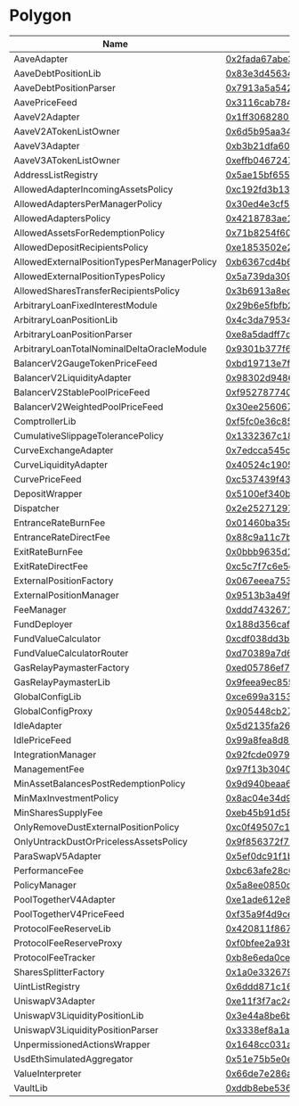 # Polygon

| Name                                         | Address                                                                                                                  |
| -------------------------------------------- | ------------------------------------------------------------------------------------------------------------------------ |
| AaveAdapter                                  | [0x2fada67abe30a700026a4f5f6a6cf80c978a90cf](https://polygonscan.com/address/0x2fada67abe30a700026a4f5f6a6cf80c978a90cf) |
| AaveDebtPositionLib                          | [0x83e3d456344f25f0a235de5d2f6c193c983e9d36](https://polygonscan.com/address/0x83e3d456344f25f0a235de5d2f6c193c983e9d36) |
| AaveDebtPositionParser                       | [0x7913a5a5424d3593f82e5eeb78008a3b8c719afe](https://polygonscan.com/address/0x7913a5a5424d3593f82e5eeb78008a3b8c719afe) |
| AavePriceFeed                                | [0x3116cab784d30a07ff1bb370222290160a9eba1f](https://polygonscan.com/address/0x3116cab784d30a07ff1bb370222290160a9eba1f) |
| AaveV2Adapter                                | [0x1ff30682801251751c1f69355014112d29a0494d](https://polygonscan.com/address/0x1ff30682801251751c1f69355014112d29a0494d) |
| AaveV2ATokenListOwner                        | [0x6d5b95aa342f77e4825496334195e9c1c7d3208b](https://polygonscan.com/address/0x6d5b95aa342f77e4825496334195e9c1c7d3208b) |
| AaveV3Adapter                                | [0xb3b21dfa60b399ad00587b845aef7476a1659e9f](https://polygonscan.com/address/0xb3b21dfa60b399ad00587b845aef7476a1659e9f) |
| AaveV3ATokenListOwner                        | [0xeffb0467247b01e944203246694afb64d4af69ce](https://polygonscan.com/address/0xeffb0467247b01e944203246694afb64d4af69ce) |
| AddressListRegistry                          | [0x5ae15bf655a8f42b9c7d93e64f4476ec1da248f8](https://polygonscan.com/address/0x5ae15bf655a8f42b9c7d93e64f4476ec1da248f8) |
| AllowedAdapterIncomingAssetsPolicy           | [0xc192fd3b13549ad5bc3c0a0118a29556d0cdd482](https://polygonscan.com/address/0xc192fd3b13549ad5bc3c0a0118a29556d0cdd482) |
| AllowedAdaptersPerManagerPolicy              | [0x30ed4e3cf5e1faf6fc9776d256d535f3470bb710](https://polygonscan.com/address/0x30ed4e3cf5e1faf6fc9776d256d535f3470bb710) |
| AllowedAdaptersPolicy                        | [0x4218783ae10bd1841e6664cf048ac295d8d27a4a](https://polygonscan.com/address/0x4218783ae10bd1841e6664cf048ac295d8d27a4a) |
| AllowedAssetsForRedemptionPolicy             | [0x71b8254f608a73162445655ff2f07ccb1586b3b6](https://polygonscan.com/address/0x71b8254f608a73162445655ff2f07ccb1586b3b6) |
| AllowedDepositRecipientsPolicy               | [0xe1853502e2ea2b7c14c5e89169c63065f5a459ff](https://polygonscan.com/address/0xe1853502e2ea2b7c14c5e89169c63065f5a459ff) |
| AllowedExternalPositionTypesPerManagerPolicy | [0xb6367cd4b67c44e963ae81e9c1757a1c08ede28c](https://polygonscan.com/address/0xb6367cd4b67c44e963ae81e9c1757a1c08ede28c) |
| AllowedExternalPositionTypesPolicy           | [0x5a739da3099fd4fc954bd764099fc000da76d8e7](https://polygonscan.com/address/0x5a739da3099fd4fc954bd764099fc000da76d8e7) |
| AllowedSharesTransferRecipientsPolicy        | [0x3b6913a8ed4595919a6b4a9022208cede20194bd](https://polygonscan.com/address/0x3b6913a8ed4595919a6b4a9022208cede20194bd) |
| ArbitraryLoanFixedInterestModule             | [0x29b6e5fbfb23e639ac3e87766a2866886099c781](https://polygonscan.com/address/0x29b6e5fbfb23e639ac3e87766a2866886099c781) |
| ArbitraryLoanPositionLib                     | [0x4c3da79534300b2a8d494ebfe7a0aee28367c2e7](https://polygonscan.com/address/0x4c3da79534300b2a8d494ebfe7a0aee28367c2e7) |
| ArbitraryLoanPositionParser                  | [0xe8a5dadff7dbd09f3b2abbb09643ba67f1860131](https://polygonscan.com/address/0xe8a5dadff7dbd09f3b2abbb09643ba67f1860131) |
| ArbitraryLoanTotalNominalDeltaOracleModule   | [0x9301b377f646b38e31681cc5c35f364385e4121d](https://polygonscan.com/address/0x9301b377f646b38e31681cc5c35f364385e4121d) |
| BalancerV2GaugeTokenPriceFeed                | [0xbd19713e7fe01d3958afbb4fb5b3802a0d53605c](https://polygonscan.com/address/0xbd19713e7fe01d3958afbb4fb5b3802a0d53605c) |
| BalancerV2LiquidityAdapter                   | [0x98302d9486599332890710eddd29b3e317d36104](https://polygonscan.com/address/0x98302d9486599332890710eddd29b3e317d36104) |
| BalancerV2StablePoolPriceFeed                | [0xf952787740326df1ecde980969782916f9583719](https://polygonscan.com/address/0xf952787740326df1ecde980969782916f9583719) |
| BalancerV2WeightedPoolPriceFeed              | [0x30ee2560675f8a523cd07b109fcb472a54b08314](https://polygonscan.com/address/0x30ee2560675f8a523cd07b109fcb472a54b08314) |
| ComptrollerLib                               | [0xf5fc0e36c85552e44354132d188c33d9361eb441](https://polygonscan.com/address/0xf5fc0e36c85552e44354132d188c33d9361eb441) |
| CumulativeSlippageTolerancePolicy            | [0x1332367c181f1157f751b160187dcaa219706bf2](https://polygonscan.com/address/0x1332367c181f1157f751b160187dcaa219706bf2) |
| CurveExchangeAdapter                         | [0x7edcca545c784afa09c9decd5fff23057506da4b](https://polygonscan.com/address/0x7edcca545c784afa09c9decd5fff23057506da4b) |
| CurveLiquidityAdapter                        | [0x40524c19050bc5cbdf55375b27e3d6ebc5ce9c65](https://polygonscan.com/address/0x40524c19050bc5cbdf55375b27e3d6ebc5ce9c65) |
| CurvePriceFeed                               | [0xc537439f4397a0f625cb323f90bf87397da92fcf](https://polygonscan.com/address/0xc537439f4397a0f625cb323f90bf87397da92fcf) |
| DepositWrapper                               | [0x5100ef340bc3a27113e96b9571e784e89fc49114](https://polygonscan.com/address/0x5100ef340bc3a27113e96b9571e784e89fc49114) |
| Dispatcher                                   | [0x2e25271297537b8124b8f883a92ffd95c4032733](https://polygonscan.com/address/0x2e25271297537b8124b8f883a92ffd95c4032733) |
| EntranceRateBurnFee                          | [0x01460ba35cb6f847d65c5eee124e7e9e10055f16](https://polygonscan.com/address/0x01460ba35cb6f847d65c5eee124e7e9e10055f16) |
| EntranceRateDirectFee                        | [0x88c9a11c7bb8bc274388d0db864ab87c14fb78b8](https://polygonscan.com/address/0x88c9a11c7bb8bc274388d0db864ab87c14fb78b8) |
| ExitRateBurnFee                              | [0x0bbb9635d12a9c022b647f379224d88874d37879](https://polygonscan.com/address/0x0bbb9635d12a9c022b647f379224d88874d37879) |
| ExitRateDirectFee                            | [0xc5c7f7c6e5e2db074d96b440d30d7aab2c99b848](https://polygonscan.com/address/0xc5c7f7c6e5e2db074d96b440d30d7aab2c99b848) |
| ExternalPositionFactory                      | [0x067eeea753aba0ddecca0b80bbb8b7572bf6580d](https://polygonscan.com/address/0x067eeea753aba0ddecca0b80bbb8b7572bf6580d) |
| ExternalPositionManager                      | [0x9513b3a49fc9ae8b76942c94fb6f660c41fd7f47](https://polygonscan.com/address/0x9513b3a49fc9ae8b76942c94fb6f660c41fd7f47) |
| FeeManager                                   | [0xddd7432671f5adc1c82c7c875624c1b0bc461deb](https://polygonscan.com/address/0xddd7432671f5adc1c82c7c875624c1b0bc461deb) |
| FundDeployer                                 | [0x188d356caf78bc6694aee5969fde99a9d612284f](https://polygonscan.com/address/0x188d356caf78bc6694aee5969fde99a9d612284f) |
| FundValueCalculator                          | [0xcdf038dd3b66506d2e5378aee185b2f0084b7a33](https://polygonscan.com/address/0xcdf038dd3b66506d2e5378aee185b2f0084b7a33) |
| FundValueCalculatorRouter                    | [0xd70389a7d6171e1dba6c3df4db7331811fd93f08](https://polygonscan.com/address/0xd70389a7d6171e1dba6c3df4db7331811fd93f08) |
| GasRelayPaymasterFactory                     | [0xed05786ef7b5e5bf909512f0ad46eb8f22cdc4ca](https://polygonscan.com/address/0xed05786ef7b5e5bf909512f0ad46eb8f22cdc4ca) |
| GasRelayPaymasterLib                         | [0x9feea9ec855096e702a146ee39797927103dc7a0](https://polygonscan.com/address/0x9feea9ec855096e702a146ee39797927103dc7a0) |
| GlobalConfigLib                              | [0xce699a3153281453668127288e1e673a13948dd1](https://polygonscan.com/address/0xce699a3153281453668127288e1e673a13948dd1) |
| GlobalConfigProxy                            | [0x905448cb27f51d9a663fb18d57d76c49d19be837](https://polygonscan.com/address/0x905448cb27f51d9a663fb18d57d76c49d19be837) |
| IdleAdapter                                  | [0x5d2135fa26a6202f2d39fdba61bcf53bb04b8434](https://polygonscan.com/address/0x5d2135fa26a6202f2d39fdba61bcf53bb04b8434) |
| IdlePriceFeed                                | [0x99a8fea8d89efb5dcbd201688d6d62ae78740a58](https://polygonscan.com/address/0x99a8fea8d89efb5dcbd201688d6d62ae78740a58) |
| IntegrationManager                           | [0x92fcde09790671cf085864182b9670c77da0884b](https://polygonscan.com/address/0x92fcde09790671cf085864182b9670c77da0884b) |
| ManagementFee                                | [0x97f13b3040a565be791d331b0edd4b1b58dbd843](https://polygonscan.com/address/0x97f13b3040a565be791d331b0edd4b1b58dbd843) |
| MinAssetBalancesPostRedemptionPolicy         | [0x9d940beaa6e3cfb441d49787fdf1db18d7f8251e](https://polygonscan.com/address/0x9d940beaa6e3cfb441d49787fdf1db18d7f8251e) |
| MinMaxInvestmentPolicy                       | [0x8ac04e34d9c1d0bd5a440157538cc6fbb0dbbc9a](https://polygonscan.com/address/0x8ac04e34d9c1d0bd5a440157538cc6fbb0dbbc9a) |
| MinSharesSupplyFee                           | [0xeb45b91d582ae383e750a1626a97f854a9df19a3](https://polygonscan.com/address/0xeb45b91d582ae383e750a1626a97f854a9df19a3) |
| OnlyRemoveDustExternalPositionPolicy         | [0xc0f49507c125a000e02ab58c22be9764e2abab99](https://polygonscan.com/address/0xc0f49507c125a000e02ab58c22be9764e2abab99) |
| OnlyUntrackDustOrPricelessAssetsPolicy       | [0x9f856372f7bd844dac0254c7859b117259b5c9d2](https://polygonscan.com/address/0x9f856372f7bd844dac0254c7859b117259b5c9d2) |
| ParaSwapV5Adapter                            | [0x5ef0dc91f1b109ef589b94447116eb58025e14d6](https://polygonscan.com/address/0x5ef0dc91f1b109ef589b94447116eb58025e14d6) |
| PerformanceFee                               | [0xbc63afe28c66a6279bd3a55a4d0d3ab61f479bdf](https://polygonscan.com/address/0xbc63afe28c66a6279bd3a55a4d0d3ab61f479bdf) |
| PolicyManager                                | [0x5a8ee0850d22ffef4169dbd348c1b0d7d5f5546f](https://polygonscan.com/address/0x5a8ee0850d22ffef4169dbd348c1b0d7d5f5546f) |
| PoolTogetherV4Adapter                        | [0xe1ade612e8a568a4a060a60a22f890171d3dc63b](https://polygonscan.com/address/0xe1ade612e8a568a4a060a60a22f890171d3dc63b) |
| PoolTogetherV4PriceFeed                      | [0xf35a9f4d9ceb494e3671bb79f7532607c1682f69](https://polygonscan.com/address/0xf35a9f4d9ceb494e3671bb79f7532607c1682f69) |
| ProtocolFeeReserveLib                        | [0x420811f86787ae5f4070dcf85c74d8a5a2aaad5b](https://polygonscan.com/address/0x420811f86787ae5f4070dcf85c74d8a5a2aaad5b) |
| ProtocolFeeReserveProxy                      | [0xf0bfee2a93b0a1f9c5f6c1d731a6cf1308d68b2d](https://polygonscan.com/address/0xf0bfee2a93b0a1f9c5f6c1d731a6cf1308d68b2d) |
| ProtocolFeeTracker                           | [0xb8e6eda0ce8fddd21f0b0268a43a57b9296e23d5](https://polygonscan.com/address/0xb8e6eda0ce8fddd21f0b0268a43a57b9296e23d5) |
| SharesSplitterFactory                        | [0x1a0e3326795a77903e2a11790bd702ebb29b8944](https://polygonscan.com/address/0x1a0e3326795a77903e2a11790bd702ebb29b8944) |
| UintListRegistry                             | [0x6ddd871c1607348ebb5be250f882255390166519](https://polygonscan.com/address/0x6ddd871c1607348ebb5be250f882255390166519) |
| UniswapV3Adapter                             | [0xe11f3f7ac24a0839b3a3b13bd7eb5bc5e65e2483](https://polygonscan.com/address/0xe11f3f7ac24a0839b3a3b13bd7eb5bc5e65e2483) |
| UniswapV3LiquidityPositionLib                | [0x3e44a8be6ba3175b7659b66a4ef35a48db755e6e](https://polygonscan.com/address/0x3e44a8be6ba3175b7659b66a4ef35a48db755e6e) |
| UniswapV3LiquidityPositionParser             | [0x3338ef8a1a288c3b3b71708e85c7809b46c06776](https://polygonscan.com/address/0x3338ef8a1a288c3b3b71708e85c7809b46c06776) |
| UnpermissionedActionsWrapper                 | [0x1648cc031a1b6d60b5585ae21dae507a69d2b17b](https://polygonscan.com/address/0x1648cc031a1b6d60b5585ae21dae507a69d2b17b) |
| UsdEthSimulatedAggregator                    | [0x51e75b5e0eef2d40b4d70c5daa2666e1ea30f0bd](https://polygonscan.com/address/0x51e75b5e0eef2d40b4d70c5daa2666e1ea30f0bd) |
| ValueInterpreter                             | [0x66de7e286aae66f7f3daf693c22d16eea48a0f45](https://polygonscan.com/address/0x66de7e286aae66f7f3daf693c22d16eea48a0f45) |
| VaultLib                                     | [0xddb8ebe5361ca93614e5efb34049e842912e1612](https://polygonscan.com/address/0xddb8ebe5361ca93614e5efb34049e842912e1612) |
